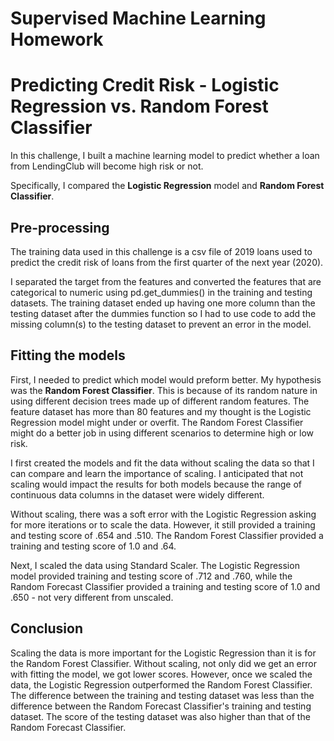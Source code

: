 # Supervised Machine Learning Homework
# Predicting Credit Risk - Logistic Regression vs. Random Forest Classifier

In this challenge, I built a machine learning model to predict whether a loan from LendingClub will become high risk or not.

Specifically, I compared the <b>Logistic Regression</b> model and <b>Random Forest Classifier</b>.

## Pre-processing

The training data used in this challenge is a csv file of 2019 loans used to predict the credit risk of loans from the first quarter of the next year (2020).

I separated the target from the features and converted the features that are categorical to numeric using pd.get_dummies() in the training and testing datasets. The training dataset ended up having one more column than the testing dataset after the dummies function so I had to use code to add the missing column(s) to the testing dataset to prevent an error in the model.

## Fitting the models

First, I needed to predict which model would preform better. My hypothesis was the <b>Random Forest Classifier</b>. This is because of its random nature in using different decision trees made up of different random features. The feature dataset has more than 80 features and my thought is the Logistic Regression model might under or overfit. The Random Forest Classifier might do a better job in using different scenarios to determine high or low risk.

I first created the models and fit the data without scaling the data so that I can compare and learn the importance of scaling. I anticipated that not scaling would impact the results for both models because the range of continuous data columns in the dataset were widely different.

Without scaling, there was a soft error with the Logistic Regression asking for more iterations or to scale the data. However, it still provided a training and testing score of .654 and .510.  The Random Forest Classifier provided a training and testing score of 1.0 and .64.

Next, I scaled the data using Standard Scaler. The Logistic Regression model provided training and testing score of .712 and .760, while the Random Forecast Classifier provided a training and testing score of 1.0 and .650 - not very different from unscaled.

## Conclusion

Scaling the data is more important for the Logistic Regression than it is for the Random Forest Classifier. Without scaling, not only did we get an error with fitting the model, we got lower scores. However, once we scaled the data, the Logistic Regression outperformed the Random Forest Classifier. The difference between the training and testing dataset was less than the difference between the Random Forecast Classifier's training and testing dataset.  The score of the testing dataset was also higher than that of the Random Forecast Classifier.
